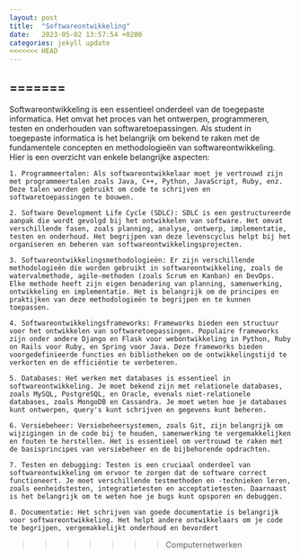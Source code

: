 ```yaml
---
layout: post
title:  "Softwareontwikkeling"
date:   2023-05-02 13:57:54 +0200
categories: jekyll update
<<<<<<< HEAD
---
```

=======
---

Softwareontwikkeling is een essentieel onderdeel van de toegepaste informatica. Het omvat het proces van het ontwerpen, programmeren, testen en onderhouden van softwaretoepassingen. Als student in toegepaste informatica is het belangrijk om bekend te raken met de fundamentele concepten en methodologieën van softwareontwikkeling. Hier is een overzicht van enkele belangrijke aspecten:

    1. Programmeertalen: Als softwareontwikkelaar moet je vertrouwd zijn met programmeertalen zoals Java, C++, Python, JavaScript, Ruby, enz. Deze talen worden gebruikt om code te schrijven en softwaretoepassingen te bouwen.

    2. Software Development Life Cycle (SDLC): SDLC is een gestructureerde aanpak die wordt gevolgd bij het ontwikkelen van software. Het omvat verschillende fasen, zoals planning, analyse, ontwerp, implementatie, testen en onderhoud. Het begrijpen van deze levenscyclus helpt bij het organiseren en beheren van softwareontwikkelingsprojecten.

    3. Softwareontwikkelingsmethodologieën: Er zijn verschillende methodologieën die worden gebruikt in softwareontwikkeling, zoals de watervalmethode, agile-methoden (zoals Scrum en Kanban) en DevOps. Elke methode heeft zijn eigen benadering van planning, samenwerking, ontwikkeling en implementatie. Het is belangrijk om de principes en praktijken van deze methodologieën te begrijpen en te kunnen toepassen.

    4. Softwareontwikkelingsframeworks: Frameworks bieden een structuur voor het ontwikkelen van softwaretoepassingen. Populaire frameworks zijn onder andere Django en Flask voor webontwikkeling in Python, Ruby on Rails voor Ruby, en Spring voor Java. Deze frameworks bieden voorgedefinieerde functies en bibliotheken om de ontwikkelingstijd te verkorten en de efficiëntie te verbeteren.

    5. Databases: Het werken met databases is essentieel in softwareontwikkeling. Je moet bekend zijn met relationele databases, zoals MySQL, PostgreSQL, en Oracle, evenals niet-relationele databases, zoals MongoDB en Cassandra. Je moet weten hoe je databases kunt ontwerpen, query's kunt schrijven en gegevens kunt beheren.

    6. Versiebeheer: Versiebeheersystemen, zoals Git, zijn belangrijk om wijzigingen in de code bij te houden, samenwerking te vergemakkelijken en fouten te herstellen. Het is essentieel om vertrouwd te raken met de basisprincipes van versiebeheer en de bijbehorende opdrachten.

    7. Testen en debugging: Testen is een cruciaal onderdeel van softwareontwikkeling om ervoor te zorgen dat de software correct functioneert. Je moet verschillende testmethoden en -technieken leren, zoals eenheidstesten, integratietesten en acceptatietesten. Daarnaast is het belangrijk om te weten hoe je bugs kunt opsporen en debuggen.

    8. Documentatie: Het schrijven van goede documentatie is belangrijk voor softwareontwikkeling. Het helpt andere ontwikkelaars om je code te begrijpen, vergemakkelijkt onderhoud en bevordert

>>>>>>> Computernetwerken
